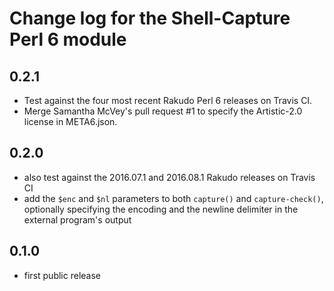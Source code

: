 Change log for the Shell-Capture Perl 6 module
==============================================

0.2.1
-----

- Test against the four most recent Rakudo Perl 6 releases on Travis CI.
- Merge Samantha McVey's pull request #1 to specify
  the Artistic-2.0 license in META6.json.

0.2.0
-----

- also test against the 2016.07.1 and 2016.08.1 Rakudo releases on
  Travis CI
- add the `$enc` and `$nl` parameters to both `capture()` and `capture-check()`,
  optionally specifying the encoding and the newline delimiter in
  the external program's output

0.1.0
-----

- first public release
